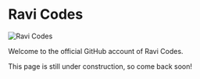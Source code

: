 # Ravi Codes

<img src=".img/banner.png" alt="Ravi Codes">

Welcome to the official GitHub account of Ravi Codes.

This page is still under construction, so come back soon!
